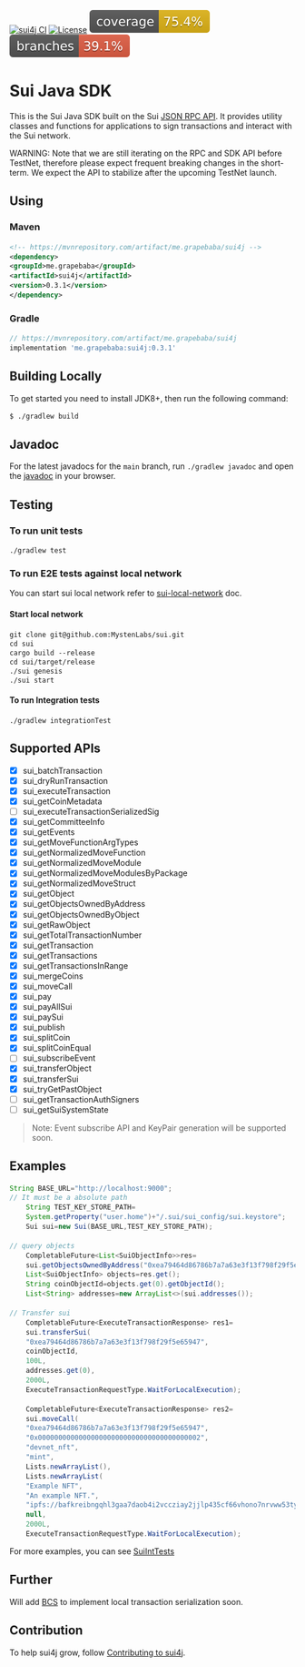 [![sui4j CI](https://github.com/GrapeBaBa/sui4j/actions/workflows/build.yml/badge.svg?branch=main)](https://github.com/GrapeBaBa/sui4j/actions/workflows/build.yml)
[![License](https://img.shields.io/badge/License-Apache%202.0-blue.svg)](https://opensource.org/licenses/Apache-2.0)
![Coverage](.github/badges/jacoco.svg)
![Branches](.github/badges/branches.svg)

# Sui Java SDK

This is the Sui Java SDK built on the
Sui [JSON RPC API](https://github.com/MystenLabs/sui/blob/main/doc/src/build/json-rpc.md). It
provides utility classes and functions for applications to sign transactions and interact with the
Sui network.

WARNING: Note that we are still iterating on the RPC and SDK API before TestNet, therefore please
expect frequent breaking changes in the short-term. We expect the API to stabilize after the
upcoming TestNet launch.

## Using

### Maven

```xml
<!-- https://mvnrepository.com/artifact/me.grapebaba/sui4j -->
<dependency>
<groupId>me.grapebaba</groupId>
<artifactId>sui4j</artifactId>
<version>0.3.1</version>
</dependency>
```

### Gradle

```groovy
// https://mvnrepository.com/artifact/me.grapebaba/sui4j
implementation 'me.grapebaba:sui4j:0.3.1'
```

## Building Locally

To get started you need to install JDK8+, then run the following command:

```bash
$ ./gradlew build
```

## Javadoc

For the latest javadocs for the `main` branch, run `./gradlew javadoc` and open
the [javadoc](build/docs/javadoc/index.html) in your browser.

## Testing

### To run unit tests

```
./gradlew test
```

### To run E2E tests against local network

You can start sui local network refer
to [sui-local-network](https://github.com/MystenLabs/sui/blob/main/doc/src/build/sui-local-network.md)
doc.

#### Start local network

```
git clone git@github.com:MystenLabs/sui.git
cd sui
cargo build --release
cd sui/target/release
./sui genesis
./sui start
```

#### To run Integration tests

```
./gradlew integrationTest
```

## Supported APIs

- [x] sui_batchTransaction
- [x] sui_dryRunTransaction
- [x] sui_executeTransaction
- [x] sui_getCoinMetadata
- [ ] sui_executeTransactionSerializedSig
- [x] sui_getCommitteeInfo
- [x] sui_getEvents
- [x] sui_getMoveFunctionArgTypes
- [x] sui_getNormalizedMoveFunction
- [x] sui_getNormalizedMoveModule
- [x] sui_getNormalizedMoveModulesByPackage
- [x] sui_getNormalizedMoveStruct
- [x] sui_getObject
- [x] sui_getObjectsOwnedByAddress
- [x] sui_getObjectsOwnedByObject
- [x] sui_getRawObject
- [x] sui_getTotalTransactionNumber
- [x] sui_getTransaction
- [x] sui_getTransactions
- [x] sui_getTransactionsInRange
- [x] sui_mergeCoins
- [x] sui_moveCall
- [x] sui_pay
- [x] sui_payAllSui
- [x] sui_paySui
- [x] sui_publish
- [x] sui_splitCoin
- [x] sui_splitCoinEqual
- [ ] sui_subscribeEvent
- [x] sui_transferObject
- [x] sui_transferSui
- [x] sui_tryGetPastObject
- [ ] sui_getTransactionAuthSigners
- [ ] sui_getSuiSystemState

> Note: Event subscribe API and KeyPair generation will be supported soon.

## Examples

```java
String BASE_URL="http://localhost:9000";
// It must be a absolute path
	String TEST_KEY_STORE_PATH=
	System.getProperty("user.home")+"/.sui/sui_config/sui.keystore";
	Sui sui=new Sui(BASE_URL,TEST_KEY_STORE_PATH);

// query objects
	CompletableFuture<List<SuiObjectInfo>>res=
	sui.getObjectsOwnedByAddress("0xea79464d86786b7a7a63e3f13f798f29f5e65947");
	List<SuiObjectInfo> objects=res.get();
	String coinObjectId=objects.get(0).getObjectId();
	List<String> addresses=new ArrayList<>(sui.addresses());

// Transfer sui
	CompletableFuture<ExecuteTransactionResponse> res1=
	sui.transferSui(
	"0xea79464d86786b7a7a63e3f13f798f29f5e65947",
	coinObjectId,
	100L,
	addresses.get(0),
	2000L,
	ExecuteTransactionRequestType.WaitForLocalExecution);

	CompletableFuture<ExecuteTransactionResponse> res2=
	sui.moveCall(
	"0xea79464d86786b7a7a63e3f13f798f29f5e65947",
	"0x0000000000000000000000000000000000000002",
	"devnet_nft",
	"mint",
	Lists.newArrayList(),
	Lists.newArrayList(
	"Example NFT",
	"An example NFT.",
	"ipfs://bafkreibngqhl3gaa7daob4i2vccziay2jjlp435cf66vhono7nrvww53ty"),
	null,
	2000L,
	ExecuteTransactionRequestType.WaitForLocalExecution);
```

For more examples, you can see [SuiIntTests](src/integrationTest/java/io/sui/SuiIntTests.java)

## Further

Will add [BCS](https://github.com/diem/bcs) to implement local transaction serialization soon.

## Contribution
To help sui4j grow, follow [Contributing to sui4j](CONTRIBUTING.md).
